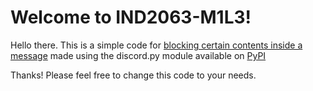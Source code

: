 # Welcome to IND2063-M1L3!
Hello there. This is a simple code for [blocking certain contents inside a message](https://discordpy.readthedocs.io/en/latest/api.html#discord.Message.content) made using the discord.py module available on [PyPI](https://pypi.org/project/discord.py/)

Thanks! Please feel free to change this code to your needs.
